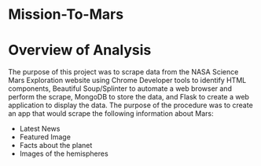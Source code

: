 # Mission-To-Mars

# Overview of Analysis
The purpose of this project was to scrape data from the NASA Science Mars Exploration website using Chrome Developer tools to identify HTML components, Beautiful Soup/Splinter to automate a web browser and perform the scrape, MongoDB to store the data, and Flask to create a web application to display the data. The purpose of the procedure was to create an app that would scrape the following information about Mars:

* Latest News
* Featured Image
* Facts about the planet
* Images of the hemispheres
